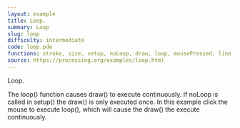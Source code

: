 ```yaml
---
layout: example
title: Loop.
summary: Loop
slug: loop
difficulty: intermediate
code: loop.pde
functions: stroke, size, setup, noLoop, draw, loop, mousePressed, line, background
source: https://processing.org/examples/loop.html
---
```


Loop. 

 The loop() function causes draw() to execute continuously. If noLoop is called in setup() the draw() is only executed once. In this example click the mouse to execute loop(), which will cause the draw() the execute continuously.
